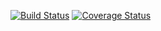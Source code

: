 [![Build Status](https://travis-ci.org/zyxjing/microblog.svg?branch=master)](https://travis-ci.org/zyxjing/microblog)
[![Coverage Status](https://coveralls.io/repos/github/zyxjing/microblog/badge.svg?branch=master)](https://coveralls.io/github/zyxjing/microblog?branch=master) 
